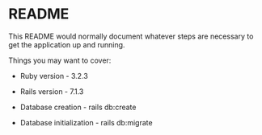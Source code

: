 # README

This README would normally document whatever steps are necessary to get the
application up and running.

Things you may want to cover:

* Ruby version - 3.2.3

* Rails version -  7.1.3

* Database creation - rails db:create

* Database initialization - rails db:migrate
